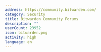 ```yaml
---
address: https://community.bitwarden.com/
category: Security
title: Bitwarden Community Forums
description: ""
userCount: 23952
icon: bitwarden.png
activity: high
language: en
---
```

